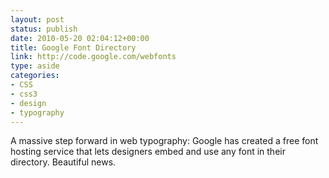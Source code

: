 ```yaml
---
layout: post
status: publish
date: 2010-05-20 02:04:12+00:00
title: Google Font Directory
link: http://code.google.com/webfonts
type: aside
categories:
- CSS
- css3
- design
- typography
---
```


A massive step forward in web typography: Google has created a free font hosting service that lets designers embed and use any font in their directory. Beautiful news.
